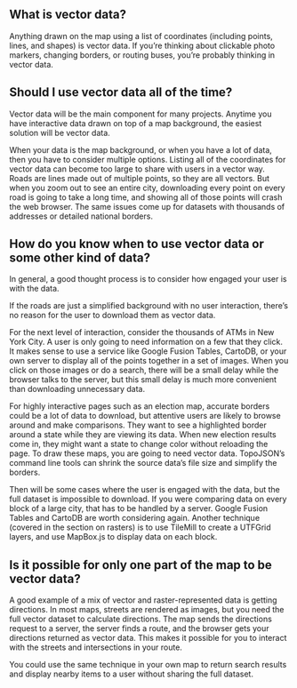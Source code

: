 ## What is vector data?
Anything drawn on the map using a list of coordinates (including points, lines, and shapes) is vector data. If you’re thinking about clickable photo markers, changing borders, or routing buses, you’re probably thinking in vector data.

## Should I use vector data all of the time?
Vector data will be the main component for many projects. Anytime you have interactive data drawn on top of a map background, the easiest solution will be vector data.

When your data is the map background, or when you have a lot of data, then you have to consider multiple options. Listing all of the coordinates for vector data can become too large to share with users in a vector way. Roads are lines made out of multiple points, so they are all vectors. But when you zoom out to see an entire city, downloading every point on every road is going to take a long time, and showing all of those points will crash the web browser. The same issues come up for datasets with thousands of addresses or detailed national borders.

## How do you know when to use vector data or some other kind of data?
In general, a good thought process is to consider how engaged your user is with the data.

If the roads are just a simplified background with no user interaction, there’s no reason for the user to download them as vector data.

For the next level of interaction, consider the thousands of ATMs in New York City. A user is only going to need information on a few that they click. It makes sense to use a service like Google Fusion Tables, CartoDB, or your own server to display all of the points together in a set of images. When you click on those images or do a search, there will be a small delay while the browser talks to the server, but this small delay is much more convenient than downloading unnecessary data.

For highly interactive pages such as an election map, accurate borders could be a lot of data to download, but attentive users are likely to browse around and make comparisons. They want to see a highlighted border around a state while they are viewing its data. When new election results come in, they might want a state to change color without reloading the page. To draw these maps, you are going to need vector data. TopoJSON’s command line tools can shrink the source data’s file size and simplify the borders.

Then will be some cases where the user is engaged with the data, but the full dataset is impossible to download. If you were comparing data on every block of a large city, that has to be handled by a server. Google Fusion Tables and CartoDB are worth considering again. Another technique (covered in the section on rasters) is to use TileMill to create a UTFGrid layers, and use MapBox.js to display data on each block.

## Is it possible for only one part of the map to be vector data?

A good example of a mix of vector and raster-represented data is getting directions. In most maps, streets are rendered as images, but you need the full vector dataset to calculate directions. The map sends the directions request to a server, the server finds a route, and the browser gets your directions returned as vector data. This makes it possible for you to interact with the streets and intersections in your route.

You could use the same technique in your own map to return search results and display nearby items to a user without sharing the full dataset.
